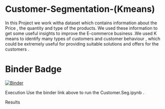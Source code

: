 # Customer-Segmentation-(Kmeans)
In this Project we work witha dataset which contains information about the Price , the quantity and type of the products. We used these information to get some useful insights to improve the E-commerce business .We used K means to identify many types of customers and customer behaviour , which could be extremely useful for providing suitable solutions and offers for the customers .

# Binder Badge
[![Binder](https://mybinder.org/badge_logo.svg)](https://mybinder.org/v2/gh/OmarAfify10/Customer-Segmentation-/HEAD)

Execution 
Use the binder link above to run the Customer.Seg.ipynb .

Results

